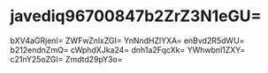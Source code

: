 # javediq96700847b2ZrZ3N1eGU=
bXV4aGRjenI=
ZWFwZnlxZGI=
YnNndHZlYXA=
enBvd2R5dWU=
b212endnZmQ=
cWphdXJka24=
dnh1a2FqcXk=
YWhwbnl1ZXY=
c21nY25oZGI=
Zmdtd29pY3o=
